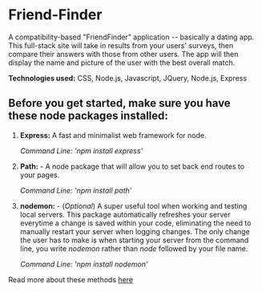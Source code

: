 # Friend-Finder

A compatibility-based "FriendFinder" application -- basically a dating app. This full-stack site will take in results from your users' surveys, then compare their answers with those from other users. The app will then display the name and picture of the user with the best overall match.

**Technologies used:** CSS, Node.js, Javascript, JQuery, Node.js, Express


## **Before you get started, make sure you have these node packages installed:**
1. **Express:** A fast and minimalist web framework for node.

     *Command Line: 'npm install express'*


2. **Path:** - A node package that will allow you to set back end routes to your pages.

     *Command Line: 'npm install path'*

3. **nodemon:** - (*Optional*) A super useful tool when working and testing local servers. This package automatically refreshes your server everytime a change is saved within your code, eliminating the need to manually restart your server when logging changes. The only change the user has to make is when starting your server from the command line, you write *nodemon* rather than  *node* followed by your file name.

    *Command Line: 'npm install nodemon'*   


Read more about these methods [here](https://www.npmjs.com/)
